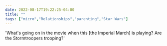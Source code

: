 ---date: 2022-08-17T19:22:25-04:00title: ""tags: ["micro","Relationships","parenting","Star Wars"]---'What's going on in the movie when this [the Imperial March] is playing? Are the Stormtroopers trooping?'